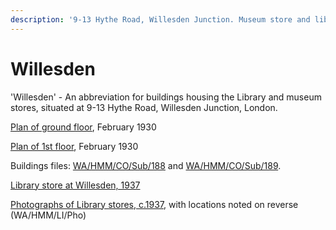 ```yaml
---
description: '9-13 Hythe Road, Willesden Junction. Museum store and library'
---
```


# Willesden

'Willesden' - An abbreviation for buildings housing the Library and museum stores, situated at 9-13 Hythe Road, Willesden Junction, London.

[Plan of ground floor](https://wellcomecollection.org/works/mzh7vr6b/), February 1930

[Plan of 1st floor](https://wellcomecollection.org/works/r6ceuvp5), February 1930

Buildings files: [WA/HMM/CO/Sub/188](https://wellcomecollection.org/works/tsvcgas4) and [WA/HMM/CO/Sub/189](https://wellcomecollection.org/works/snx7zfe2). 

[Library store at Willesden, 1937](https://wellcomecollection.org/works/afek8yqz)

[Photographs of Library stores, c.1937](https://wellcomecollection.org/works/n25bv8tp/items?canvas=17&langCode=false), with locations noted on reverse \(WA/HMM/LI/Pho\)



